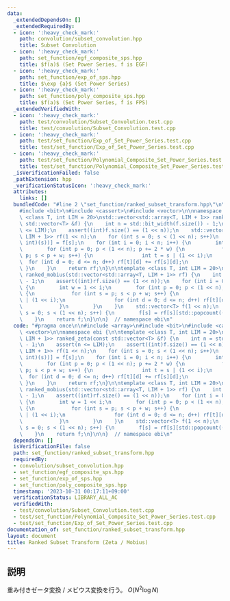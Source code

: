 ```yaml
---
data:
  _extendedDependsOn: []
  _extendedRequiredBy:
  - icon: ':heavy_check_mark:'
    path: convolution/subset_convolution.hpp
    title: Subset Convolution
  - icon: ':heavy_check_mark:'
    path: set_function/egf_composite_sps.hpp
    title: $f(a)$ (Set Power Series, f is EGF)
  - icon: ':heavy_check_mark:'
    path: set_function/exp_of_sps.hpp
    title: $\exp {a}$ (Set Power Series)
  - icon: ':heavy_check_mark:'
    path: set_function/poly_composite_sps.hpp
    title: $f(a)$ (Set Power Series, f is FPS)
  _extendedVerifiedWith:
  - icon: ':heavy_check_mark:'
    path: test/convolution/Subset_Convolution.test.cpp
    title: test/convolution/Subset_Convolution.test.cpp
  - icon: ':heavy_check_mark:'
    path: test/set_function/Exp_of_Set_Power_Series.test.cpp
    title: test/set_function/Exp_of_Set_Power_Series.test.cpp
  - icon: ':heavy_check_mark:'
    path: test/set_function/Polynomial_Composite_Set_Power_Series.test.cpp
    title: test/set_function/Polynomial_Composite_Set_Power_Series.test.cpp
  _isVerificationFailed: false
  _pathExtension: hpp
  _verificationStatusIcon: ':heavy_check_mark:'
  attributes:
    links: []
  bundledCode: "#line 2 \"set_function/ranked_subset_transform.hpp\"\n\n#include <array>\n\
    #include <bit>\n#include <cassert>\n#include <vector>\n\nnamespace ebi {\n\ntemplate\
    \ <class T, int LIM = 20>\nstd::vector<std::array<T, LIM + 1>> ranked_zeta(const\
    \ std::vector<T> &f) {\n    int n = std::bit_width(f.size()) - 1;\n    assert(n\
    \ <= LIM);\n    assert((int)f.size() == (1 << n));\n    std::vector<std::array<T,\
    \ LIM + 1>> rf(1 << n);\n    for (int s = 0; s < (1 << n); s++)\n        rf[s][std::popcount((unsigned\
    \ int)(s))] = f[s];\n    for (int i = 0; i < n; i++) {\n        int w = 1 << i;\n\
    \        for (int p = 0; p < (1 << n); p += 2 * w) {\n            for (int s =\
    \ p; s < p + w; s++) {\n                int t = s | (1 << i);\n              \
    \  for (int d = 0; d <= n; d++) rf[t][d] += rf[s][d];\n            }\n       \
    \ }\n    }\n    return rf;\n}\n\ntemplate <class T, int LIM = 20>\nstd::vector<T>\
    \ ranked_mobius(std::vector<std::array<T, LIM + 1>> rf) {\n    int n = std::bit_width(rf.size())\
    \ - 1;\n    assert((int)rf.size() == (1 << n));\n    for (int i = 0; i < n; i++)\
    \ {\n        int w = 1 << i;\n        for (int p = 0; p < (1 << n); p += 2 * w)\
    \ {\n            for (int s = p; s < p + w; s++) {\n                int t = s\
    \ | (1 << i);\n                for (int d = 0; d <= n; d++) rf[t][d] -= rf[s][d];\n\
    \            }\n        }\n    }\n    std::vector<T> f(1 << n);\n    for (int\
    \ s = 0; s < (1 << n); s++) {\n        f[s] = rf[s][std::popcount((unsigned int)(s))];\n\
    \    }\n    return f;\n}\n\n}  // namespace ebi\n"
  code: "#pragma once\n\n#include <array>\n#include <bit>\n#include <cassert>\n#include\
    \ <vector>\n\nnamespace ebi {\n\ntemplate <class T, int LIM = 20>\nstd::vector<std::array<T,\
    \ LIM + 1>> ranked_zeta(const std::vector<T> &f) {\n    int n = std::bit_width(f.size())\
    \ - 1;\n    assert(n <= LIM);\n    assert((int)f.size() == (1 << n));\n    std::vector<std::array<T,\
    \ LIM + 1>> rf(1 << n);\n    for (int s = 0; s < (1 << n); s++)\n        rf[s][std::popcount((unsigned\
    \ int)(s))] = f[s];\n    for (int i = 0; i < n; i++) {\n        int w = 1 << i;\n\
    \        for (int p = 0; p < (1 << n); p += 2 * w) {\n            for (int s =\
    \ p; s < p + w; s++) {\n                int t = s | (1 << i);\n              \
    \  for (int d = 0; d <= n; d++) rf[t][d] += rf[s][d];\n            }\n       \
    \ }\n    }\n    return rf;\n}\n\ntemplate <class T, int LIM = 20>\nstd::vector<T>\
    \ ranked_mobius(std::vector<std::array<T, LIM + 1>> rf) {\n    int n = std::bit_width(rf.size())\
    \ - 1;\n    assert((int)rf.size() == (1 << n));\n    for (int i = 0; i < n; i++)\
    \ {\n        int w = 1 << i;\n        for (int p = 0; p < (1 << n); p += 2 * w)\
    \ {\n            for (int s = p; s < p + w; s++) {\n                int t = s\
    \ | (1 << i);\n                for (int d = 0; d <= n; d++) rf[t][d] -= rf[s][d];\n\
    \            }\n        }\n    }\n    std::vector<T> f(1 << n);\n    for (int\
    \ s = 0; s < (1 << n); s++) {\n        f[s] = rf[s][std::popcount((unsigned int)(s))];\n\
    \    }\n    return f;\n}\n\n}  // namespace ebi\n"
  dependsOn: []
  isVerificationFile: false
  path: set_function/ranked_subset_transform.hpp
  requiredBy:
  - convolution/subset_convolution.hpp
  - set_function/egf_composite_sps.hpp
  - set_function/exp_of_sps.hpp
  - set_function/poly_composite_sps.hpp
  timestamp: '2023-10-31 00:17:11+09:00'
  verificationStatus: LIBRARY_ALL_AC
  verifiedWith:
  - test/convolution/Subset_Convolution.test.cpp
  - test/set_function/Polynomial_Composite_Set_Power_Series.test.cpp
  - test/set_function/Exp_of_Set_Power_Series.test.cpp
documentation_of: set_function/ranked_subset_transform.hpp
layout: document
title: Ranked Subset Transform (Zeta / Mobius)
---
```


## 説明

重み付きゼータ変換 / メビウス変換を行う。 $O(N^2\log N)$